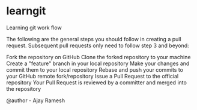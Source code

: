 # learngit

Learning git work flow

The following are the general steps you should follow in creating a pull request. Subsequent pull requests only need to follow step 3 and beyond:

Fork the repository on GitHub
Clone the forked repository to your machine
Create a "feature" branch in your local repository
Make your changes and commit them to your local repository
Rebase and push your commits to your GitHub remote fork/repository
Issue a Pull Request to the official repository
Your Pull Request is reviewed by a committer and merged into the repository

@author - Ajay Ramesh
